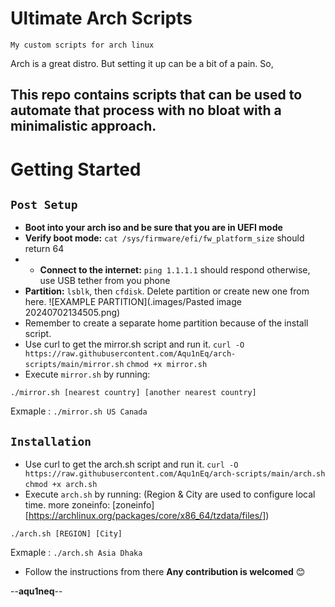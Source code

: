 # Ultimate Arch Scripts
`My custom scripts for arch linux`

Arch is a great distro. But setting it up can be a bit of a pain. So,
## This repo contains scripts that can be used to automate that process with no bloat with a minimalistic approach. 

# Getting Started
## `Post Setup`
-  **Boot into your arch iso and be sure that you are in UEFI mode**
- **Verify boot mode:** `cat /sys/firmware/efi/fw_platform_size` should return 64 
- - **Connect to the internet:** `ping 1.1.1.1` should respond otherwise, use USB tether from you phone
- **Partition:** `lsblk`, then `cfdisk`. Delete partition or create new one from here. ![EXAMPLE PARTITION](.images/Pasted image 20240702134505.png)
- Remember to create a separate home partition because of the install script.
- Use curl to get the mirror.sh script and run it.
  `curl -O https://raw.githubusercontent.com/Aqu1nEq/arch-scripts/main/mirror.sh`
  `chmod +x mirror.sh`
- Execute `mirror.sh` by running:
```
./mirror.sh [nearest country] [another nearest country]
```
Exmaple : `./mirror.sh US Canada`

## `Installation`
- Use curl to get the arch.sh script and run it.
  `curl -O https://raw.githubusercontent.com/Aqu1nEq/arch-scripts/main/arch.sh`
  `chmod +x arch.sh`
- Execute `arch.sh` by running: (Region & City are used to configure local time. more zoneinfo: [zoneinfo][https://archlinux.org/packages/core/x86_64/tzdata/files/])
```
./arch.sh [REGION] [City]
```
Exmaple : `./arch.sh Asia Dhaka`
- Follow the instructions from there
**Any contribution is welcomed** 😊

--**aqu1neq**--
